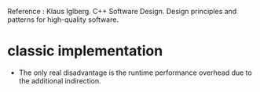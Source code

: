 Reference : Klaus Iglberg. C++ Software Design. Design principles and patterns for high-quality software.
# classic implementation
* The only real disadvantage is the runtime performance overhead due to the additional indirection.
